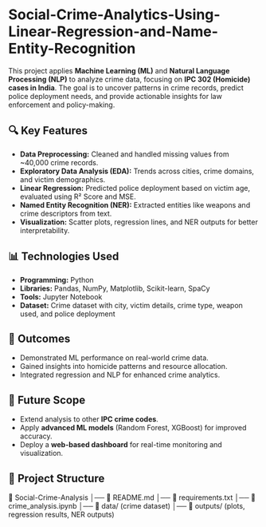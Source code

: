 # Social-Crime-Analytics-Using-Linear-Regression-and-Name-Entity-Recognition  
This project applies **Machine Learning (ML)** and **Natural Language Processing (NLP)** to analyze crime data, focusing on **IPC 302 (Homicide) cases in India**. The goal is to uncover patterns in crime records, predict police deployment needs, and provide actionable insights for law enforcement and policy-making.  
## 🔍 Key Features  
- **Data Preprocessing:** Cleaned and handled missing values from ~40,000 crime records.  
- **Exploratory Data Analysis (EDA):** Trends across cities, crime domains, and victim demographics.  
- **Linear Regression:** Predicted police deployment based on victim age, evaluated using R² Score and MSE.  
- **Named Entity Recognition (NER):** Extracted entities like weapons and crime descriptors from text.  
- **Visualization:** Scatter plots, regression lines, and NER outputs for better interpretability.  
## 📊 Technologies Used  
- **Programming:** Python  
- **Libraries:** Pandas, NumPy, Matplotlib, Scikit-learn, SpaCy  
- **Tools:** Jupyter Notebook  
- **Dataset:** Crime dataset with city, victim details, crime type, weapon used, and police deployment  
## 🚀 Outcomes  
- Demonstrated ML performance on real-world crime data.  
- Gained insights into homicide patterns and resource allocation.  
- Integrated regression and NLP for enhanced crime analytics.  
## 📌 Future Scope  
- Extend analysis to other **IPC crime codes**.  
- Apply **advanced ML models** (Random Forest, XGBoost) for improved accuracy.  
- Deploy a **web-based dashboard** for real-time monitoring and visualization.  
## 📂 Project Structure  
📁 Social-Crime-Analysis
│── 📄 README.md
│── 📄 requirements.txt
│── 📄 crime_analysis.ipynb
│── 📂 data/ (crime dataset)
│── 📂 outputs/ (plots, regression results, NER outputs)
